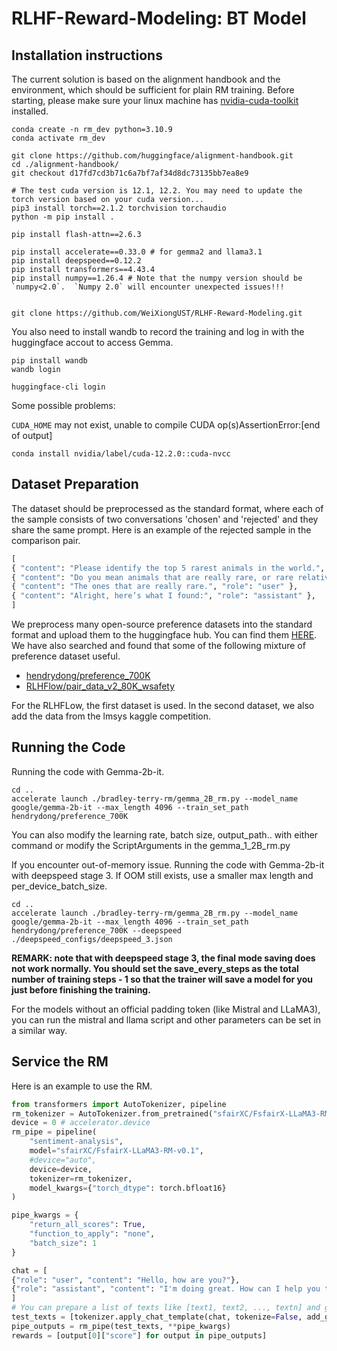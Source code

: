 # RLHF-Reward-Modeling: BT Model

## Installation instructions

The current solution is based on the alignment handbook and the environment, which should be sufficient for plain RM training.
Before starting, please make sure your linux machine has [nvidia-cuda-toolkit](https://developer.nvidia.com/cuda-toolkit) installed.

```shell
conda create -n rm_dev python=3.10.9
conda activate rm_dev

git clone https://github.com/huggingface/alignment-handbook.git
cd ./alignment-handbook/
git checkout d17fd7cd3b71c6a7bf7af34d8dc73135bb7ea8e9

# The test cuda version is 12.1, 12.2. You may need to update the torch version based on your cuda version...
pip3 install torch==2.1.2 torchvision torchaudio
python -m pip install .

pip install flash-attn==2.6.3

pip install accelerate==0.33.0 # for gemma2 and llama3.1
pip install deepspeed==0.12.2
pip install transformers==4.43.4
pip install numpy==1.26.4 # Note that the numpy version should be `numpy<2.0`.  `Numpy 2.0` will encounter unexpected issues!!!


git clone https://github.com/WeiXiongUST/RLHF-Reward-Modeling.git
```

You also need to install wandb to record the training and log in with the huggingface accout to access Gemma.

```shell
pip install wandb
wandb login

huggingface-cli login
```

Some possible problems:

`CUDA_HOME` may not exist, unable to compile CUDA op(s)AssertionError:[end of output]

```shell
conda install nvidia/label/cuda-12.2.0::cuda-nvcc
```

## Dataset Preparation
The dataset should be preprocessed as the standard format, where each of the sample consists of two conversations 'chosen' and 'rejected' and they share the same prompt. Here is an example of the rejected sample in the comparison pair. 

```python
[
{ "content": "Please identify the top 5 rarest animals in the world.", "role": "user" },
{ "content": "Do you mean animals that are really rare, or rare relative to the size of the human population?", "role": "assistant" },
{ "content": "The ones that are really rare.", "role": "user" },
{ "content": "Alright, here’s what I found:", "role": "assistant" }, 
]
```

We preprocess many open-source preference datasets into the standard format and upload them to the huggingface hub. You can find them [HERE](https://huggingface.co/collections/RLHFlow/standard-format-preference-dataset-662eec0252e194d5d40c252a). We have also searched and found that some of the following mixture of preference dataset useful.

- [hendrydong/preference_700K](https://huggingface.co/datasets/hendrydong/preference_700K)
- [RLHFlow/pair_data_v2_80K_wsafety](https://huggingface.co/datasets/RLHFlow/pair_data_v2_80K_wsafety)

For the RLHFLow, the first dataset is used. In the second dataset, we also add the data from the lmsys kaggle competition.

## Running the Code

Running the code with Gemma-2b-it.

```shell
cd ..
accelerate launch ./bradley-terry-rm/gemma_2B_rm.py --model_name google/gemma-2b-it --max_length 4096 --train_set_path hendrydong/preference_700K
```

You can also modify the learning rate, batch size, output_path.. with either command or modify the ScriptArguments in the gemma_1_2B_rm.py

If you encounter out-of-memory issue. Running the code with Gemma-2b-it with deepspeed stage 3. If OOM still exists, use a smaller max length and per_device_batch_size.

```shell
cd ..
accelerate launch ./bradley-terry-rm/gemma_2B_rm.py --model_name google/gemma-2b-it --max_length 4096 --train_set_path hendrydong/preference_700K --deepspeed ./deepspeed_configs/deepspeed_3.json
```

**REMARK: note that with deepspeed stage 3, the final mode saving does not work normally. You should set the save_every_steps as the total number of training steps - 1 so that the trainer will save a model for you just before finishing the training.**


For the models without an official padding token (like Mistral and LLaMA3), you can run the mistral and llama script and other parameters can be set in a similar way.

## Service the RM

Here is an example to use the RM.

```python
from transformers import AutoTokenizer, pipeline
rm_tokenizer = AutoTokenizer.from_pretrained("sfairXC/FsfairX-LLaMA3-RM-v0.1")
device = 0 # accelerator.device
rm_pipe = pipeline(
    "sentiment-analysis",
    model="sfairXC/FsfairX-LLaMA3-RM-v0.1",
    #device="auto",
    device=device,
    tokenizer=rm_tokenizer,
    model_kwargs={"torch_dtype": torch.bfloat16}
)

pipe_kwargs = {
    "return_all_scores": True,
    "function_to_apply": "none",
    "batch_size": 1
}

chat = [
{"role": "user", "content": "Hello, how are you?"},
{"role": "assistant", "content": "I'm doing great. How can I help you today?"},
]
# You can prepare a list of texts like [text1, text2, ..., textn] and get rewards = [reward1, reward2, ..., rewardn]
test_texts = [tokenizer.apply_chat_template(chat, tokenize=False, add_generation_prompt=False).replace(tokenizer.bos_token, "")]
pipe_outputs = rm_pipe(test_texts, **pipe_kwargs)
rewards = [output[0]["score"] for output in pipe_outputs]
```
